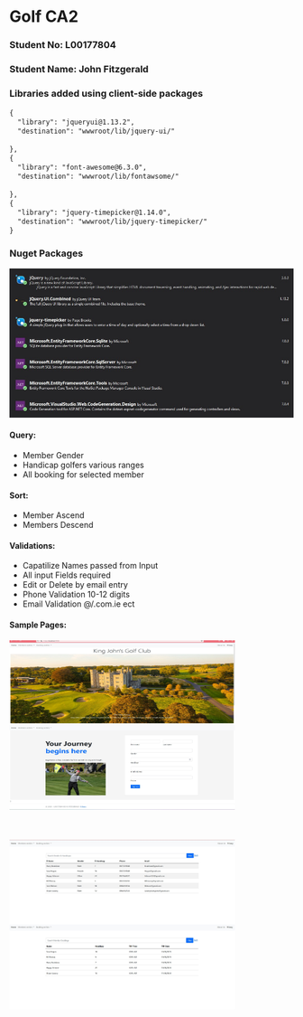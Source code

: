 
# Golf CA2

### Student No: L00177804

### Student Name: John Fitzgerald

### Libraries added using client-side packages

    {
      "library": "jqueryui@1.13.2",
      "destination": "wwwroot/lib/jquery-ui/"

    },
    {
      "library": "font-awesome@6.3.0",
      "destination": "wwwroot/lib/fontawsome/"

    },
    {
      "library": "jquery-timepicker@1.14.0",
      "destination": "wwwroot/lib/jquery-timepicker/"
    }

### Nuget Packages


![](/Misc/NugetPacks.jpg "Nuget Packages")

#### Query:

- Member Gender
- Handicap golfers various ranges
- All booking for selected member

#### Sort:

- Member Ascend
- Members Descend

#### Validations:

- Capatilize Names passed from Input
- All input Fields required
- Edit or Delete by email entry
- Phone Validation 10-12 digits
- Email Validation @/.com.ie ect

#### Sample Pages:

<div style="display: inline-block; margin-right: 20px; margin-bottom: 50px;">
  <img src="/Misc/home.jpeg" alt="Image 1" width="400" height="150" style="display: block;"/>
  <img src="/Misc/register.jpg" alt="Image 2" width="400" height="150" style="display: block;"/>
</div>
<div style="display: inline-block; margin-right: 20px; margin-bottom: 50px;">
  <img src="/Misc/members.jpeg" alt="Image 1" width="400" height="150" style="display: block;"/>
  <img src="/Misc/booking.jpeg" alt="Image 2" width="400" height="150" style="display: block;"/>
</div>
